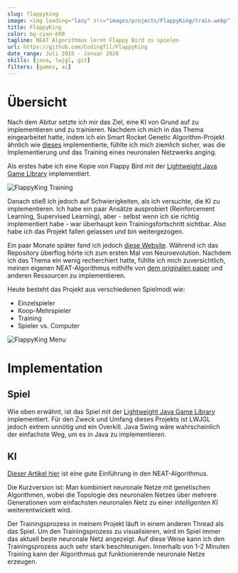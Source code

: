 ```yaml
---
slug: flappyking
image: <img loading="lazy" src="images/projects/FlappyKing/train.webp" alt="FlappyKing Training"/>
title: FlappyKing
color: bg-cyan-600
tagline: NEAT Algorithmus lernt Flappy Bird zu spielen
url: https://github.com/CodingTil/FlappyKing
date_range: Juli 2019 - Januar 2020
skills: [java, lwjgl, git]
filters: [games, ai]
---
```

# Übersicht
Nach dem Abitur setzte ich mir das Ziel, eine KI von Grund auf zu implementieren und zu trainieren. Nachdem ich mich in das Thema eingearbeitet hatte, indem ich ein Smart Rocket Genetic Algorithm-Projekt ähnlich wie [dieses](https://thecodingtrain.com/CodingChallenges/029-smartrockets.html) implementierte, fühlte ich mich ziemlich sicher, was die Implementierung und das Training eines neuronalen Netzwerks anging.

Als erstes habe ich eine Kopie von Flappy Bird mit der [Lightweight Java Game Library](https://www.lwjgl.org/) implementiert.

<img loading="lazy" src="images/projects/FlappyKing/train.webp" alt="FlappyKing Training"/>

Danach stieß ich jedoch auf Schwierigkeiten, als ich versuchte, die KI zu implementieren. Ich habe ein paar Ansätze ausprobiert (Reinforcement Learning, Supervised Learning), aber - selbst wenn ich sie richtig implementiert habe - war überhaupt kein Trainingsfortschritt sichtbar. Also habe ich das Projekt fallen gelassen und bin weitergezogen.

Ein paar Monate später fand ich jedoch [diese Website](https://xviniette.github.io/FlappyLearning/). Während ich das Repository überflog hörte ich zum ersten Mal von Neuroevolution. Nachdem ich das Thema ein wenig recherchiert hatte, fühlte ich mich zuversichtlich, meinen eigenen NEAT-Algorithmus mithilfe von [dem originalen paper](http://nn.cs.utexas.edu/downloads/papers/stanley.ec02.pdf) und anderen Ressourcen zu implementieren.

Heute besteht das Projekt aus verschiedenen Spielmodi wie:
- Einzelspieler
- Koop-Mehrspieler
- Training
- Spieler vs. Computer

<img loading="lazy" src="images/projects/FlappyKing/menu.webp" alt="FlappyKing Menu"/>

# Implementation

## Spiel
Wie oben erwähnt, ist das Spiel mit der [Lightweight Java Game Library](https://www.lwjgl.org/) implementiert.
Für den Zweck und Umfang dieses Projekts ist LWJGL jedoch extrem unnötig und ein Overkill. Java Swing wäre wahrscheinlich der einfachste Weg, um es in Java zu implementieren.

## KI
[Dieser Artikel hier](https://towardsdatascience.com/neat-an-awesome-approach-to-neuroevolution-3eca5cc7930f) ist eine gute Einführung in den NEAT-Algorithmus.

Die Kurzversion ist: Man kombiniert neuronale Netze mit genetischen Algorithmen, wobei die Topologie des neuronalen Netzes über mehrere Generationen vom einfachsten neuronalen Netz zu einer *intelligenten KI* weiterentwickelt wird.

Der Trainingsprozess in meinem Projekt läuft in einem anderen Thread als das Spiel. Um den Trainingsprozess zu visualisieren, wird im Spiel immer das aktuell beste neuronale Netz angezeigt. Auf diese Weise kann ich den Trainingsprozess auch sehr stark beschleunigen. Innerhalb von 1-2 Minuten Training kann der Algorithmus gut funktionierende neuronale Netze erzeugen.